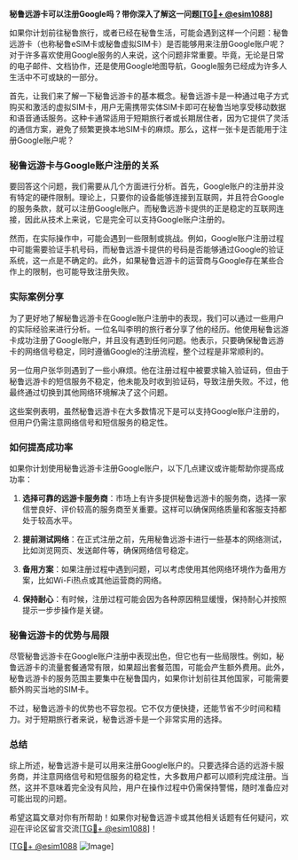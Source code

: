 **秘鲁远游卡可以注册Google吗？带你深入了解这一问题[[TG💪+ @esim1088](https://t.me/s/esim1088)]**

如果你计划前往秘鲁旅行，或者已经在秘鲁生活，可能会遇到这样一个问题：秘鲁远游卡（也称秘鲁eSIM卡或秘鲁虚拟SIM卡）是否能够用来注册Google账户呢？对于许多喜欢使用Google服务的人来说，这个问题非常重要。毕竟，无论是日常的电子邮件、文档协作，还是使用Google地图导航，Google服务已经成为许多人生活中不可或缺的一部分。

首先，让我们来了解一下秘鲁远游卡的基本概念。秘鲁远游卡是一种通过电子方式购买和激活的虚拟SIM卡，用户无需携带实体SIM卡即可在秘鲁当地享受移动数据和语音通话服务。这种卡通常适用于短期旅行者或长期居住者，因为它提供了灵活的通信方案，避免了频繁更换本地SIM卡的麻烦。那么，这样一张卡是否能用于注册Google账户呢？

### 秘鲁远游卡与Google账户注册的关系

要回答这个问题，我们需要从几个方面进行分析。首先，Google账户的注册并没有特定的硬件限制。理论上，只要你的设备能够连接到互联网，并且符合Google的服务条款，就可以注册Google账户。而秘鲁远游卡提供的正是稳定的互联网连接，因此从技术上来说，它是完全可以支持Google账户注册的。

然而，在实际操作中，可能会遇到一些限制或挑战。例如，Google账户注册过程中可能需要验证手机号码，而秘鲁远游卡提供的号码是否能够通过Google的验证系统，这一点是不确定的。此外，如果秘鲁远游卡的运营商与Google存在某些合作上的限制，也可能导致注册失败。

### 实际案例分享

为了更好地了解秘鲁远游卡在Google账户注册中的表现，我们可以通过一些用户的实际经验来进行分析。一位名叫李明的旅行者分享了他的经历。他使用秘鲁远游卡成功注册了Google账户，并且没有遇到任何问题。他表示，只要确保秘鲁远游卡的网络信号稳定，同时遵循Google的注册流程，整个过程是非常顺利的。

另一位用户张华则遇到了一些小麻烦。他在注册过程中被要求输入验证码，但由于秘鲁远游卡的短信服务不稳定，他未能及时收到验证码，导致注册失败。不过，他最终通过切换到其他网络环境解决了这个问题。

这些案例表明，虽然秘鲁远游卡在大多数情况下是可以支持Google账户注册的，但用户仍需注意网络信号和短信服务的稳定性。

### 如何提高成功率

如果你计划使用秘鲁远游卡注册Google账户，以下几点建议或许能帮助你提高成功率：

1. **选择可靠的远游卡服务商**：市场上有许多提供秘鲁远游卡的服务商，选择一家信誉良好、评价较高的服务商至关重要。这样可以确保网络质量和客服支持都处于较高水平。
   
2. **提前测试网络**：在正式注册之前，先用秘鲁远游卡进行一些基本的网络测试，比如浏览网页、发送邮件等，确保网络信号稳定。

3. **备用方案**：如果注册过程中遇到问题，可以考虑使用其他网络环境作为备用方案，比如Wi-Fi热点或其他运营商的网络。

4. **保持耐心**：有时候，注册过程可能会因为各种原因稍显缓慢，保持耐心并按照提示一步步操作是关键。

### 秘鲁远游卡的优势与局限

尽管秘鲁远游卡在Google账户注册中表现出色，但它也有一些局限性。例如，秘鲁远游卡的流量套餐通常有限，如果超出套餐范围，可能会产生额外费用。此外，秘鲁远游卡的服务范围主要集中在秘鲁国内，如果你计划前往其他国家，可能需要额外购买当地的SIM卡。

不过，秘鲁远游卡的优势也不容忽视。它不仅方便快捷，还能节省不少时间和精力。对于短期旅行者来说，秘鲁远游卡是一个非常实用的选择。

### 总结

综上所述，秘鲁远游卡是可以用来注册Google账户的。只要选择合适的远游卡服务商，并注意网络信号和短信服务的稳定性，大多数用户都可以顺利完成注册。当然，这并不意味着完全没有风险，用户在操作过程中仍需保持警惕，随时准备应对可能出现的问题。

希望这篇文章对你有所帮助！如果你对秘鲁远游卡或其他相关话题有任何疑问，欢迎在评论区留言交流[[TG💪+ @esim1088](https://t.me/s/esim1088)]！

[[TG💪+ @esim1088](https://t.me/s/esim1088) ![Image](https://i.postimg.cc/4NQfJmqS/Snipaste-2025-05-13-00-14-12.png)]